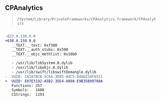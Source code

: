 ## CPAnalytics

> `/System/Library/PrivateFrameworks/CPAnalytics.framework/CPAnalytics`

```diff

-622.0.130.0.0
+630.0.150.0.0
   __TEXT.__text: 0xf300
   __TEXT.__auth_stubs: 0x590
   __TEXT.__objc_methlist: 0x10b0

   - /usr/lib/libSystem.B.dylib
   - /usr/lib/libobjc.A.dylib
   - /usr/lib/swift/libswiftDemangle.dylib
-  UUID: CA187BCB-5C64-3D85-A4C5-84A6234F8531
+  UUID: E07E3192-A5B2-3DE4-A888-E9B35B09788A
   Functions: 357
   Symbols:   1680
   CStrings:  1193

```
